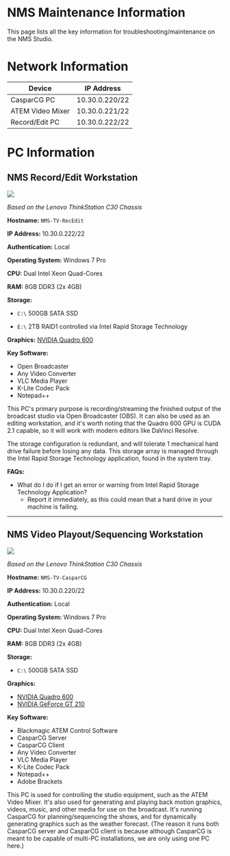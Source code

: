 # NMS Maintenance Information

This page lists all the key information for troubleshooting/maintenance on the NMS Studio.

# Network Information
| Device           | IP Address    |
|------------------|---------------|
| CasparCG PC      | 10.30.0.220/22 |
| ATEM Video Mixer | 10.30.0.221/22 |
| Record/Edit PC   | 10.30.0.222/22 |

# PC Information

## NMS Record/Edit Workstation

![](http://www3.lenovo.com/medias/lenovo-workstation-thinkstation-c30-main.png?context=bWFzdGVyfHJvb3R8MTAwMDk3fGltYWdlL3BuZ3xoMWIvaDliLzk0MzQzNzU5MTM1MDIucG5nfGVlYTY0MWVjYjBkZWE4M2EyNTE0OGIzNjdmMWFiMmU0NzA2ZDViZmJjNGQ3NmE4ZmU5OTBlZTJmNmY4ZGFhMzM)

_Based on the Lenovo ThinkStation C30 Chassis_

**Hostname:** ``NMS-TV-RecEdit``

**IP Address:** 10.30.0.222/22

**Authentication:** Local

**Operating System:** Windows 7 Pro

**CPU:** Dual Intel Xeon Quad-Cores

**RAM:** 8GB DDR3 (2x 4GB)

**Storage:**

- ``C:\`` 500GB SATA SSD

- ``E:\`` 2TB RAID1 controlled via Intel Rapid Storage Technology

**Graphics:** [NVIDIA Quadro 600](https://www.nvidia.com/content/PDF/data-sheet/nv-ds-quadro-k600-us.pdf)

**Key Software:**

- Open Broadcaster
- Any Video Converter
- VLC Media Player
- K-Lite Codec Pack
- Notepad++

This PC's primary purpose is recording/streaming the finished output of the broadcast studio via Open Broadcaster (OBS). It can also be used as an editing workstation, and it's worth noting that the Quadro 600 GPU is CUDA 2.1 capable, so it will work with modern editors like DaVinci Resolve.

The storage configuration is redundant, and will tolerate 1 mechanical hard drive failure before losing any data. This storage array is managed through the Intel Rapid Storage Technology application, found in the system tray.

**FAQs:**

- What do I do if I get an error or warning from Intel Rapid Storage Technology Application?
  - Report it immediately, as this could mean that a hard drive in your machine is failing.

---

## NMS Video Playout/Sequencing Workstation

![](http://www3.lenovo.com/medias/lenovo-workstation-thinkstation-c30-main.png?context=bWFzdGVyfHJvb3R8MTAwMDk3fGltYWdlL3BuZ3xoMWIvaDliLzk0MzQzNzU5MTM1MDIucG5nfGVlYTY0MWVjYjBkZWE4M2EyNTE0OGIzNjdmMWFiMmU0NzA2ZDViZmJjNGQ3NmE4ZmU5OTBlZTJmNmY4ZGFhMzM)

_Based on the Lenovo ThinkStation C30 Chassis_

**Hostname:** ``NMS-TV-CasparCG``

**IP Address:** 10.30.0.220/22

**Authentication:** Local

**Operating System:** Windows 7 Pro

**CPU:** Dual Intel Xeon Quad-Cores

**RAM:** 8GB DDR3 (2x 4GB)

**Storage:**

- ``C:\`` 500GB SATA SSD

**Graphics:**

- [NVIDIA Quadro 600](https://www.nvidia.com/content/PDF/data-sheet/nv-ds-quadro-k600-us.pdf)
- [NVIDIA GeForce GT 210](https://www.evga.com/products/product.aspx?pn=01G-P3-1312-LR)

**Key Software:**

- Blackmagic ATEM Control Software
- CasparCG Server
- CasparCG Client
- Any Video Converter
- VLC Media Player
- K-Lite Codec Pack
- Notepad++
- Adobe Brackets

This PC is used for controlling the studio equipment, such as the ATEM Video Mixer. It's also used for generating and playing back motion graphics, videos, music, and other media for use on the broadcast. It's running CasparCG for planning/sequencing the shows, and for dynamically generating graphics such as the weather forecast. (The reason it runs both CasparCG server and CasparCG client is because although CasparCG is meant to be capable of multi-PC installations, we are only using one PC here.)
